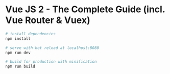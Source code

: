 # Vue JS 2 - The Complete Guide (incl. Vue Router & Vuex)

``` bash
# install dependencies
npm install

# serve with hot reload at localhost:8080
npm run dev

# build for production with minification
npm run build
```
